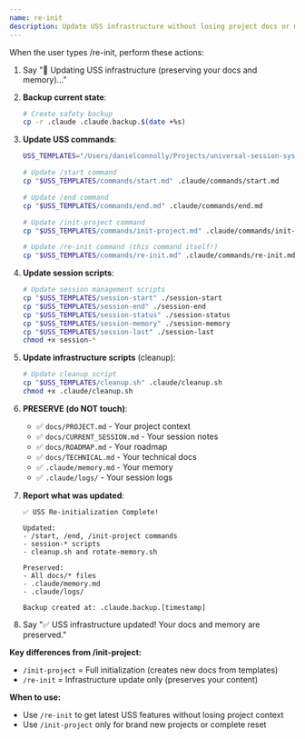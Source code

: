 ```yaml
---
name: re-init
description: Update USS infrastructure without losing project docs or memory
---
```


When the user types /re-init, perform these actions:

1. Say "🔄 Updating USS infrastructure (preserving your docs and memory)..."

2. **Backup current state**:
   ```bash
   # Create safety backup
   cp -r .claude .claude.backup.$(date +%s)
   ```

3. **Update USS commands**:
   ```bash
   USS_TEMPLATES="/Users/danielconnolly/Projects/universal-session-system/templates"

   # Update /start command
   cp "$USS_TEMPLATES/commands/start.md" .claude/commands/start.md

   # Update /end command
   cp "$USS_TEMPLATES/commands/end.md" .claude/commands/end.md

   # Update /init-project command
   cp "$USS_TEMPLATES/commands/init-project.md" .claude/commands/init-project.md

   # Update /re-init command (this command itself!)
   cp "$USS_TEMPLATES/commands/re-init.md" .claude/commands/re-init.md
   ```

4. **Update session scripts**:
   ```bash
   # Update session management scripts
   cp "$USS_TEMPLATES/session-start" ./session-start
   cp "$USS_TEMPLATES/session-end" ./session-end
   cp "$USS_TEMPLATES/session-status" ./session-status
   cp "$USS_TEMPLATES/session-memory" ./session-memory
   cp "$USS_TEMPLATES/session-last" ./session-last
   chmod +x session-*
   ```

5. **Update infrastructure scripts** (cleanup):
   ```bash
   # Update cleanup script
   cp "$USS_TEMPLATES/cleanup.sh" .claude/cleanup.sh
   chmod +x .claude/cleanup.sh
   ```

6. **PRESERVE (do NOT touch)**:
   - ✅ `docs/PROJECT.md` - Your project context
   - ✅ `docs/CURRENT_SESSION.md` - Your session notes
   - ✅ `docs/ROADMAP.md` - Your roadmap
   - ✅ `docs/TECHNICAL.md` - Your technical docs
   - ✅ `.claude/memory.md` - Your memory
   - ✅ `.claude/logs/` - Your session logs

7. **Report what was updated**:
   ```
   ✅ USS Re-initialization Complete!

   Updated:
   - /start, /end, /init-project commands
   - session-* scripts
   - cleanup.sh and rotate-memory.sh

   Preserved:
   - All docs/* files
   - .claude/memory.md
   - .claude/logs/

   Backup created at: .claude.backup.[timestamp]
   ```

8. Say "✅ USS infrastructure updated! Your docs and memory are preserved."

**Key differences from /init-project:**
- `/init-project` = Full initialization (creates new docs from templates)
- `/re-init` = Infrastructure update only (preserves your content)

**When to use:**
- Use `/re-init` to get latest USS features without losing project context
- Use `/init-project` only for brand new projects or complete reset

